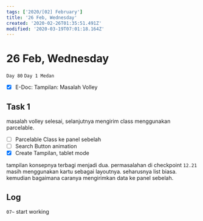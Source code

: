 ```yaml
---
tags: ['2020/[02] February']
title: '26 Feb, Wednesday'
created: '2020-02-26T01:35:51.491Z'
modified: '2020-03-19T07:01:18.164Z'
---
```


# 26 Feb, Wednesday

`Day 80`
`Day 1 Medan`

- [X] E-Doc: Tampilan: Masalah Volley

## Task 1
masalah volley selesai, selanjutnya mengirim class menggunakan parcelable.
- [ ] Parcelable Class ke panel sebelah
- [ ] Search Button animation
- [X] Create Tampilan, tablet mode

tampilan konsepnya terbagi menjadi dua. permasalahan di checkpoint `12.21` masih menggunakan kartu sebagai layoutnya. seharusnya list biasa. kemudian bagaimana caranya mengirimkan data ke panel sebelah. 

## Log
`07~` start working
